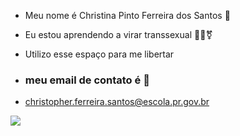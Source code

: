 

- Meu nome é Christina Pinto Ferreira dos Santos 🤠
- Eu estou aprendendo a virar transsexual 🏳️‍⚧️⚧️
- Utilizo esse espaço para me libertar

- ### meu email de contato é 📧
- christopher.ferreira.santos@escola.pr.gov.br

![](https://media.tenor.com/09WlS4upKgkAAAAM/irtfou-shrek.gif)

 
